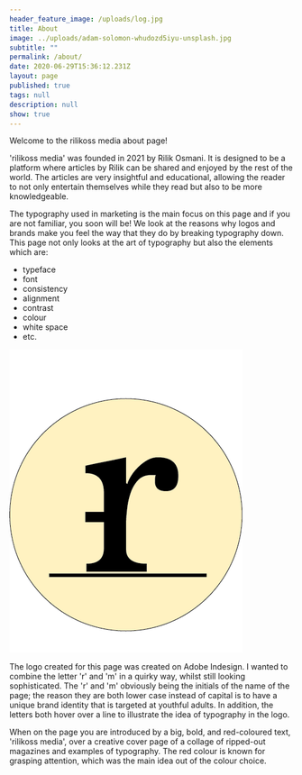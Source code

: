 ```yaml
---
header_feature_image: /uploads/log.jpg
title: About
image: ../uploads/adam-solomon-whudozd5iyu-unsplash.jpg
subtitle: ""
permalink: /about/
date: 2020-06-29T15:36:12.231Z
layout: page
published: true
tags: null
description: null
show: true
---
```

Welcome to the rilikoss media about page!

'rilikoss media' was founded in 2021 by Rilik Osmani. It is designed to be a platform where articles by Rilik can be shared and enjoyed by the rest of the world. The articles are very insightful and educational, allowing the reader to not only entertain themselves while they read but also to be more knowledgeable.

The typography used in marketing is the main focus on this page and if you are not familiar, you soon will be!  We look at the reasons why logos and brands make you feel the way that they do by breaking typography down. This page not only looks at the art of typography but also the elements which are:

* typeface
* font
* consistency
* alignment
* contrast
* colour
* white space
* etc.

![](../uploads/rilikossmedialogo.png "rilikoss media logo")

The logo created for this page was created on Adobe Indesign. I wanted to combine the letter 'r' and 'm' in a quirky way, whilst still looking sophisticated. The 'r' and 'm' obviously being the initials of the name of the page; the reason they are both lower case instead of capital is to have a unique brand identity that is targeted at youthful adults. In addition, the letters both hover over a line to illustrate the idea of typography in the logo.

When on the page you are introduced by a big, bold, and red-coloured text, 'rilikoss media', over a creative cover page of a collage of ripped-out magazines and examples of typography. The red colour is known for grasping attention, which was the main idea out of the colour choice.
